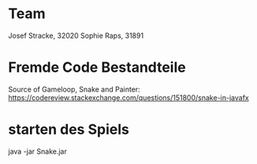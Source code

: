 # Team

Josef Stracke, 32020
Sophie Raps, 31891

# Fremde Code Bestandteile

Source of Gameloop, Snake and Painter:
https://codereview.stackexchange.com/questions/151800/snake-in-javafx

# starten des Spiels

java -jar Snake.jar
